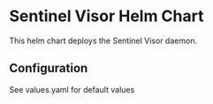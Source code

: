 # Sentinel Visor Helm Chart

This helm chart deploys the Sentinel Visor daemon.

## Configuration

See values.yaml for default values
